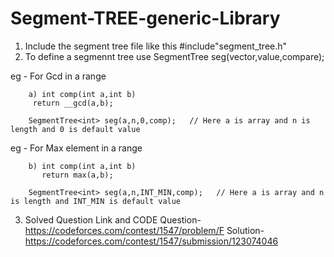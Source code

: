# Segment-TREE-generic-Library


1. Include the segment tree file like this  #include"segment_tree.h"
2. To define a segmennt tree use    SegmentTree<Type> seg(vector,value,compare);
  
  eg -  For Gcd in a range
        
        a) int comp(int a,int b)
         return __gcd(a,b);
 
        SegmentTree<int> seg(a,n,0,comp);   // Here a is array and n is length and 0 is default value
  
  
  
   eg -    For Max element in a range
  
        b) int comp(int a,int b)
           return max(a,b);
 
        SegmentTree<int> seg(a,n,INT_MIN,comp);   // Here a is array and n is length and INT_MIN is default value
  

3. Solved Question Link and CODE
 Question- https://codeforces.com/contest/1547/problem/F
 Solution-https://codeforces.com/contest/1547/submission/123074046
